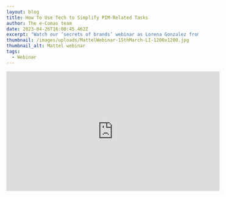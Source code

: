 ```yaml
---
layout: blog
title: How To Use Tech to Simplify PIM-Related Tasks
author: The e-Comas team
date: 2023-04-26T16:00:45.462Z
excerpt: "Watch our ‘secrets of brands’ webinar as Lorena Gonzalez from Mattel talks about how the multinational toy manufacturer leverages technology to simplify its PIM-related tasks."
thumbnail: /images/uploads/MattelWebinar-15thMarch-LI-1200x1200.jpg
thumbnail_alt: Mattel webinar
tags:
  - Webinar
---
```


<iframe width="560" height="315" src="https://www.youtube-nocookie.com/embed/56uWJMOmf1U" title="YouTube video player" frameborder="0" allow="accelerometer; autoplay; clipboard-write; encrypted-media; gyroscope; picture-in-picture; web-share" allowfullscreen></iframe>
